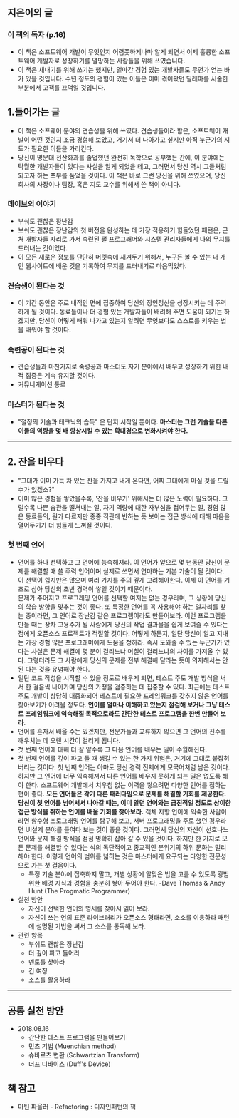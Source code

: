 ## 지은이의 글
### 이 책의 독자 (p.16)
- 이 책은 소프트웨어 개발이 무엇인지 어렴풋하게나마 알게 되면서 이제 훌륭한 소프트웨어 개발자로 성장하기를 열망하는 사람들을 위해 쓰였습니다. 
- 이 책은 새내기를 위해 쓰기는 했지만, 얼마간 경험 있는 개발자들도 무언가 얻는 바가 있을 것입니다. 수년 정도의 경험이 있는 이들은 이미 겪어봤던 딜레마를 서술한 부분에서 고객를 끄덕일 것입니다. 

## 1.들어가는 글
- 이 책은 소프웨어 분야의 견습생을 위해 쓰였다. 견습생들이라 함은, 소프트웨어 개발이 어떤 것인지 조금 경험해 보았고, 거기서 더 나아가고 싶지만 아직 누군가의 지도가 필요한 이들을 가리킨다. 
- 당신이 명문대 전산화과를 졸업했던 완전히 독학으로 공부했든 간에, 이 분야에는 탁월한 개발자들이 있다는 사실을 알게 되었을 테고, 그러면서 당신 역시 그들처럼 되고자 하는 포부를 품었을 것이다. 이 책은 바로 그런 당신을 위해 쓰였으며, 당신 회사의 사장이나 팀장, 혹은 지도 교수를 위해서 쓴 책이 아니다. 
### 데이브의 이야기
- 부숴도 괜찮은 장난감
- 보숴도 괜찮은 장난감의 첫 버전을 완성하는 데 가장 적용하기 힘들었던 패턴은, 근처 개발자들 자리로 가서 숙련된 펄 프로그래머와 시스템 관리자들에게 나의 무지를 드러내는 것이었다. 
- 이 모든 새로운 정보를 단단히 머릿속에 새겨두기 위해서, 누구든 볼 수 있는 내 개인 웹사이트에 배운 것을 기록하여 무지를 드러내기로 마음먹었다. 
### 견습생이 된다는 것 
- 이 기간 동안은 주로 내적인 면에 집중하여 당신의 장인정신을 성장시키는 데 주력하게 될 것이다. 동료들이나 더 경험 있는 개발자들이 배려해 주면 도움이 되기는 하겠지만, 당신이 어떻게 배워 나가고 있는지 알려면 무엇보다도 스스로를 키우는 법을 배워야 할 것이다. 
### 숙련공이 된다는 것
- 견습생들과 마찬가지로 숙령공과 마스터도 자기 분야에서 배우고 성장하기 위한 내적 집중은 계속 유지할 것이다. 
- 커뮤니케이션 통로
### 마스터가 된다는 것
- "절정의 기술과 테크닉의 습득" 은 단지 시작일 뿐이다. __마스터는 그런 기술을 다른 이들의 역량을 몇 배 향상시킬 수 있는 확대경으로 변화시켜야 한다.__

---
## 2. 잔을 비우다
- "그대가 이미 가득 차 있는 잔을 가지고 내게 온다면, 어찌 그대에게 마실 것을 드릴 수가 있겠소?"
- 이미 많은 경험을 쌓았을수록, '잔을 비우기' 위해서는 더 많은 노력이 필요하다. 그럴수록 나쁜 습관을 떨쳐내는 일, 자기 역량에 대한 자부심을 접어두는 일, 경험 많은 동료들의, 뭔가 다르지만 종종 직관에 반하는 듯 보이는 접근 방식에 대해 마음을 열어두기가 더 힘들게 느껴질 것이다. 

### 첫 번째 언어
- 언어를 하나 선택하고 그 언어에 능숙해져라. 이 언어가 앞으로 몇 년동안 당신이 문제를 해결할 때 쓸 주력 언어이며 실제로 쓰면서 연마하는 기본 기술이 될 것이다. 이 선택이 쉽지만은 않으며 여러 가지를 주의 깊게 고려해야한다. 이제 이 언어를 기초로 삼아 당신의 초반 경력이 쌓일 것이기 때문이다.<Br>
문제가 주어지고 프로그래밍 언어를 선택할 여지는 없는 경우라며, 그 상황에 당신의 학습 방향을 맞추는 것이 좋다. 또 특정한 언어를 꼭 사용해야 하는 일자리를 찾는 중이라면, 그 언어로 장난감 같은 프로그램이라도 만들어보라. 이런 프로그램을 만들 때는 장차 고용주가 될 사람에게 당신의 작업 결과물을 쉽게 보여줄 수 있다는 점에게 오픈소스 프로젝트가 적절할 것이다. 어떻게 하든지, 일단 당신이 알고 지내는 가장 경험 많은 프로그래머에게 도움을 청하라. 즉시 도와줄 수 있는 누군가가 있다는 사실은 문제 해결에 몇 분이 걸리느냐 며칠이 걸리느냐의 차이를 가져올 수 있다. 그렇더라도 그 사람에게 당신의 문제를 전부 해결해 달라는 듯이 의지해서는 안 된 다는 것을 유념해야 한다. 
- 일단 코드 작성을 시작할 수 있을 정도로 배우게 되면, 테스트 주도 개발 방식을 써서 한 걸음씩 나아가며 당신의 가정을 검증하는 데 집중할 수 있다. 최근에는 테스트 주도 개발이 상당히 대중화되어 테스트에 필요한 프레임워크를 갖추지 않은 언어를 찾아보기가 어려울 정도다. __언어를 얼마나 이해하고 있는지 점검해 보거나 그냥 테스트 프레임워크에 익숙해질 목적으로라도 간단한 테스트 프로그램을 한번 만들어 보라__. 
- 언어를 혼자서 배울 수는 있겠지만, 전문가들과 교류하지 않으면 그 언어의 진수를 깨우치는 데 오랜 시간이 걸리게 됩니다. 
- 첫 번째 언어에 대해 더 잘 알수록 그 다음 언어를 배우는 일이 수월해진다. 
- 첫 번째 언어를 깊이 파고 들 때 생길 수 있는 한 가지 위험은, 거기에 그대로 붙잡혀 버리는 것이다. 첫 번째 언어는 아마도 당신 경럭 전체에게 모국어처럼 남은 것이다. 하지만 그 언어에 너무 익숙해져서 다른 언어를 배우지 못하게 되는 일은 없도록 해야 한다. 소프트웨어 개발에서 치우침 없는 이력을 쌓으려면 다양한 언어를 접하는 편이 좋다. __모든 언어들은 각기 다른 패러다임으로 문제를 해결할 기회를 제공한다.__ __당신이 첫 언어를 넘어서서 나아갈 때는, 이미 알던 언어와는 급진적일 정도로 상이한 접근 방식을 취하는 언어를 배울 기회를 찾아보라.__ 객체 지향 언어에 익숙한 사람이라면 함수형 프로그래밍 언어를 탐구해 보고, 서버 프로그래밍을 주로 했던 경우라면 UI설계 분야를 들여다 보는 것이 좋을 것이다. 그러면서 당신의 자신이 선호나느 언어와 문제 해결 방식을 점점 명확히 잡아 갈 수 있을 것이다. 하지만 한 가지로 모든 문제를 해결할 수 있다는 식의 독단적이고 종교적인 분위기의 하위 문화는 멀리해야 한다. 이렇게 언어의 범위를 넓히는 것은 마스터에게 요구되는 다양한 전문성으로 가는 첫 걸음이다. 
  - 특정 기술 분야에 집축하지 말고, 개별 상황에 알맞은 법을 고를 수 있도록 광범위한 배경 지식과 경험을 충분히 쌓아 두어야 한다. 
    -Dave Thomas & Andy Hunt (The Progmatic Programmer)
- 실천 방안
  - 자신이 선택한 언어의 명세를 찾아서 읽어 보라. 
  - 자신이 쓰는 언의 표준 라이브러리가 오픈소스 형태라면, 소소를 이용하라 패턴에 설명된 기법을 써서 그 소스를 통독해 보라. 
- 관련 항목
  - 부쉬도 괜찮은 장난감
  - 더 깊이 파고 들어라
  - 멘토를 찾아라
  - 긴 여정
  - 소스를 활용하라 

---

## 공통 실천 방안
- 2018.08.16
  - 간단한 테스트 프로그램을 만들어보기
  - 민츠 기법 (Muenchian method)
  - 슈바르츠 변환 (Schwartzian Transform)
  - 더프 디바이스 (Duff's Device)

## 책 참고
- 마틴 파울러 - Refactoring : 디자인패턴의 책


